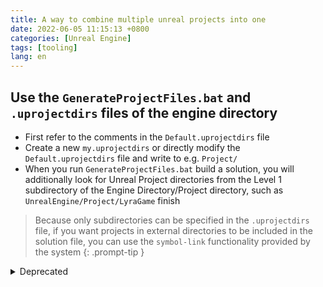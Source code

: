 ```yaml
---
title: A way to combine multiple unreal projects into one
date: 2022-06-05 11:15:13 +0800
categories: [Unreal Engine]
tags: [tooling]
lang: en
---
```


## Use the `GenerateProjectFiles.bat` and `.uprojectdirs` files of the engine directory

- First refer to the comments in the `Default.uprojectdirs` file
- Create a new `my.uprojectdirs` or directly modify the `Default.uprojectdirs` file and write to e.g. `Project/`
- When you run `GenerateProjectFiles.bat` build a solution, you will additionally look for Unreal Project directories from the Level 1 subdirectory of the Engine Directory/Project directory, such as `UnrealEngine/Project/LyraGame`
finish

> Because only subdirectories can be specified in the `.uprojectdirs` file, if you want projects in external directories to be included in the solution file, you can use the `symbol-link` functionality provided by the system
{: .prompt-tip }

<details>
<summary>Deprecated</summary>

## Original intention

For working and studying purpose, I have multiple Unreal Projects on my computer, **and they share the same engine**

By default, each project file is a stand-alone solution file generated by **UBT(Unreal Build Tool)**

This brings me some problems:
-  Due to the high cost of opening a solution, the waiting time and memory footprint may get multiplied when opening multiple solutions at the same time
- When the IDE is bugged, or the engine code is updated and triggering "**symbol reparsing**", It takes at least 15 minutes to boot up, which is really a torture

I think that different project solutions should treat the project with same physical path as **the same project**, the Unreal Engine project file should not be re-parsed in each solution

But both of the `Rider` and `Visual Studio` (the most powerful IDE of the universe;) will get it re-parsed in every solution. It is very tortuous and makes me confused, hoping some expert could explain the reason behind this

## Demand
So I was thinking: since these IDEs are "stupid" and unreliable, could I find a way to manually combine multiple solutions into one?

## Steps
I am sharing the steps to accomplish the job using `Rider`:

1. Among the solutions that you want to open together, choose the one you like as the **main solution**, open it up

2. Add other project files
- In `Explorer`, the solution browser, right-click any project folder, such as`Games`, select `Add`, `Add Existing Project...`, and choose the relative project file
- Assuming we are adding the `LyraStarterGame` project, then these files should locate at `LyraStarterGame_Folder\\Intermediate\\ProjectFiles\\LyraStarterGame.vcxproj`

3. **In "Solution Configuration", modify the configuration of the project just added**
- in the toolbar of the upper right corner, click `DebugGameEditor | Win64` button (this is my `Solution Configuration`, the text of the button would be different according to your configuration), and select `Edit Solution Configurations...`
- find the project just added, you should notice that they are default configured as something like `DebugClient | Arm64`, change it to what you need, generally it should be the same as `Solution Configuration`

4. **Modify the project file parameter**
- back to `Explorer`, the solution browser
- right-click the project just added (again, using `LyraStarterGame` as an example), select `Edit`, `Edit LyraStarterGame.vcxproj`
- replace all the `$(SolutionDir)` with `$(ProjectDir)..\\..\\` in `LyraStarterGame.vcxproj` (`$(SolutionDir)` is **the root path of current solution**, `$(ProjectDir)` is **the root path of current project file**, which is `LyraStarterGame_Folder\\Intermediate\\ProjectFiles\\`, using `..\\` twice, we get **the root path of current project**)
- if you don't want to replace all of them at once, searching your "`build configuration`" such as `DebugGame_Editor|x64`, find the relevant configuration, you can only replace the text within the three `NMake` command lines, **but probably encounter some problems because of can not parse the project file correctly**: for example `Switch Header/Source` is not working, grammar coloring is broken. If so, do a full replacement should solve the problem

## Limitation
Every time the project file is regenerated, the relative file would be overriden and the steps above need to be re-done. If any IDE could support this or having a tool to automated this, life would be much easier

</details>